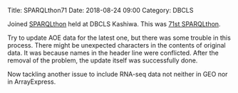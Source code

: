 Title: SPARQLthon71
Date: 2018-08-24 09:00
Category: DBCLS

Joined [SPARQLthon](http://wiki.lifesciencedb.jp/mw/SPARQLthon) held at DBCLS Kashiwa.
This was [71st SPARQLthon](http://wiki.lifesciencedb.jp/mw/SPARQLthon70).

Try to update AOE data for the latest one, but there was some trouble in this process.
There might be unexpected characters in the contents of original data.
It was because names in the header line were conflicted.
After the removal of the problem, the update itself was successfully done.

Now tackling another issue to include RNA-seq data not neither in GEO nor in ArrayExpress.
